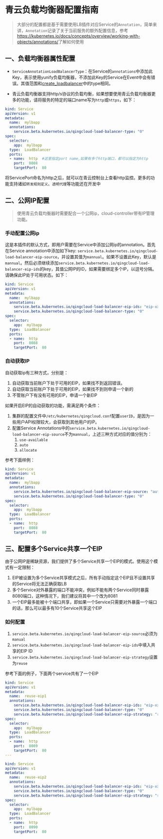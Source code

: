 # 青云负载均衡器配置指南

> 大部分的配置都是基于需要使用LB插件对应Service的`Annotation`，简单来讲，`Annotation`记录了关于当前服务的额外配置信息，参考<https://kubernetes.io/docs/concepts/overview/working-with-objects/annotations/>了解如何使用

## 一、负载均衡器属性配置

- `ServiceAnnotationLoadBalancerType`：在Service的`annotations`中添加此Key，表示使用yunify负载均衡器，不添加此Key的Service在Event中会有错误。其值范围和[create_loadbalancer](https://docs.qingcloud.com/product/api/action/lb/create_loadbalancer.html)中的type相同。

- 青云负载均衡器支持http/s协议的负载均衡，如果想要使用青云负载均衡器更多的功能，请将服务的特定的端口name写为`http`或`https`，如下：
```yaml
kind: Service
apiVersion: v1
metadata:
  name:  mylbapp
  annotations:
    service.beta.kubernetes.io/qingcloud-load-balancer-type: "0"
spec:
  selector:
    app:  mylbapp
  type:  LoadBalancer 
  ports:
  - name:  http  #这里指定port name,如果有多个http端口，都可以指定为http
    port:  8088
    targetPort:  80
```
将ServicePort命名为http之后，就可以在青云控制台上查看http监控。更多的功能支持诸如`转发规则定义`、`透明代理`等功能还在开发中

## 二、公网IP配置
> 使用青云负载均衡器时需要配合一个公网ip，cloud-controller带有IP管理功能。

### 手动配置公网ip
这是本插件的默认方式，即用户需要在Service中添加公网ip的annotation。首先在Service annotation中添加如下key: `service.beta.kubernetes.io/qingcloud-load-balancer-eip-source`，并设置其值为`mannual`。如果不设置此Key，默认是`mannual`。然后必须继续添加`service.beta.kubernetes.io/qingcloud-load-balancer-eip-ids`的key，其值公网IP的ID，如果需要绑定多个IP，以逗号分隔。请确保此IP处于可用状态。如下：
```yaml
kind: Service
apiVersion: v1
metadata:
  name:  mylbapp
  annotations:
    service.beta.kubernetes.io/qingcloud-load-balancer-eip-ids: "eip-xxxxx"  #这里设置EIP
    service.beta.kubernetes.io/qingcloud-load-balancer-type: "0"
spec:
  selector:
    app:  mylbapp
  type:  LoadBalancer 
  ports:
  - name:  http
    port:  8088
    targetPort:  80
```

### 自动获取IP
自动获取ip有三种方式，分别是：

1. 自动获取当前账户下处于可用的EIP，如果找不到返回错误。
2. 自动获取当前账户下处于可用的EIP，如果找不到则申请一个新的
3. 不管账户下有没有可用的EIP，申请一个新EIP

如果开启EIP的自动获取的功能，需满足两个条件：
1. 集群的配置文件中`/etc/kubernetes/qingcloud.conf`配置`userID`，是因为一些用户API权限较大，会获取到其他用户的IP。
2. 配置Service Annotations中的`service.beta.kubernetes.io/qingcloud-load-balancer-eip-source`不为`mannual`，上述三种方式对应的值分别为：
   1. `use-available`
   2. `auto`
   3. `allocate`

参考下面样例：
```yaml
kind: Service
apiVersion: v1
metadata:
  name:  mylbapp
  annotations:
    service.beta.kubernetes.io/qingcloud-load-balancer-eip-source: "auto" #也可以填use-available,allocate
    service.beta.kubernetes.io/qingcloud-load-balancer-type: "0"
spec:
  selector:
    app:  mylbapp
  type:  LoadBalancer 
  ports:
  - name:  http
    port:  8088
    targetPort:  80
```

## 三、配置多个Service共享一个EIP

由于公网IP是稀缺资源，我们提供了多个Service共享一个EIP的模式。使用这个模式有一定限制：
1. EIP被设置为多个Service共享模式之后，所有手动指定这个EIP且不设置共享的Service将无法正确获取LB
2. 多个Service对外暴露的端口不能冲突，例如不能有两个Service同时暴露8080端口，这种情况下，我们建议将其中一个改为8081
3. 一个EIP最多能被十个端口共享，即如果一个Service只需要对外暴露一个端口的话，那么可以最多有10个Service共享这个EIP

### 如何配置
1. `service.beta.kubernetes.io/qingcloud-load-balancer-eip-source`必须为`manual`
2. `service.beta.kubernetes.io/qingcloud-load-balancer-eip-ids`中填入共享的EIP ID
3. `service.beta.kubernetes.io/qingcloud-load-balancer-eip-strategy`设置为`reuse`

参考下面的例子，下面两个service共有了一个EIP
```yaml
kind: Service
apiVersion: v1
metadata:
  name:  reuse-eip1
  annotations:
    service.beta.kubernetes.io/qingcloud-load-balancer-eip-ids: "eip-xxxxxx"
    service.beta.kubernetes.io/qingcloud-load-balancer-type: "0"
    service.beta.kubernetes.io/qingcloud-load-balancer-eip-strategy: "reuse"
spec:
  selector:
    app:  mylbapp
  type:  LoadBalancer 
  ports:
  - name:  http
    port:  8089
    targetPort:  80
---

kind: Service
apiVersion: v1
metadata:
  name:  reuse-eip2
  annotations:
    service.beta.kubernetes.io/qingcloud-load-balancer-eip-ids: "eip-xxxxxx"
    service.beta.kubernetes.io/qingcloud-load-balancer-type: "0"
    service.beta.kubernetes.io/qingcloud-load-balancer-eip-strategy: "reuse"
spec:
  selector:
    app:  mylbapp
  type:  LoadBalancer 
  ports:
  - name:  http
    port:  8090
    targetPort:  80
```


